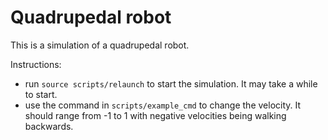 # Quadrupedal robot
This is a simulation of a quadrupedal robot.

Instructions:
- run `source scripts/relaunch` to start the simulation. It may take a while to start.
- use the command in `scripts/example_cmd` to change the velocity. It should range from -1 to 1 with negative velocities being walking backwards.
